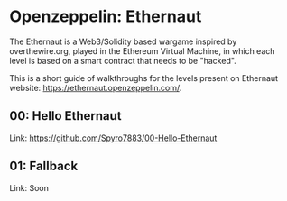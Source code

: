 # Openzeppelin: Ethernaut

The Ethernaut is a Web3/Solidity based wargame inspired by overthewire.org, played in the Ethereum Virtual Machine, in which each level is based on a smart contract that needs to be "hacked".

This is a short guide of walkthroughs for the levels present on Ethernaut website: https://ethernaut.openzeppelin.com/.

## 00: Hello Ethernaut

Link: https://github.com/Spyro7883/00-Hello-Ethernaut

## 01: Fallback

Link: Soon
